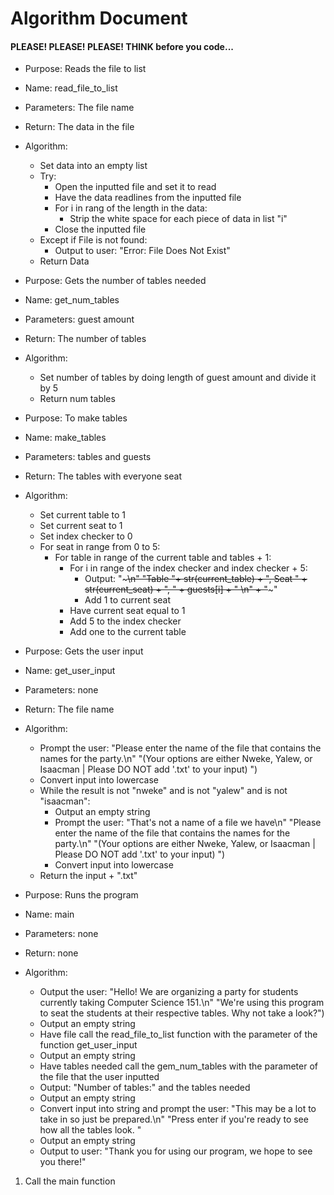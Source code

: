 # Algorithm Document
#### PLEASE! PLEASE! PLEASE! THINK before you code...

* Purpose: Reads the file to list
* Name: read_file_to_list
* Parameters: The file name 
* Return: The data in the file 
* Algorithm:
  * Set data into an empty list 
  * Try:
    * Open the inputted file and set it to read 
    * Have the data readlines from the inputted file
    * For i in rang of the length in the data:
      * Strip the white space for each piece of data in list "i"
    * Close the inputted file 
  * Except if File is not found:
    * Output to user: "Error: File Does Not Exist"
  * Return Data 

* Purpose:  Gets the number of tables needed 
* Name: get_num_tables
* Parameters: guest amount 
* Return: The number of tables
* Algorithm:
  * Set number of tables by doing length of guest amount and divide it by 5
  * Return num tables

* Purpose: To make tables 
* Name: make_tables
* Parameters: tables and guests 
* Return: The tables with everyone seat 
* Algorithm:
  * Set current table to 1 
  * Set current seat to 1 
  * Set index checker to 0
  * For seat in range from 0 to 5:
    * For table in range of the current table and tables + 1:
      * For i in range of the index checker and index checker + 5:
        * Output: "~~~~~~~~~~~~~~~~~~~~~~~\n" "Table "+ str(current_table) + ", Seat " + str(current_seat) + ", " + guests[i] + " \n" + "~~~~~~~~~~~~~~~~~~~~~~~"
        * Add 1 to current seat
      * Have current seat equal to 1 
      * Add 5 to the index checker
      * Add one to the current table 

* Purpose:  Gets the user input 
* Name: get_user_input
* Parameters: none
* Return: The file name 
* Algorithm:
  * Prompt the user: "Please enter the name of the file that contains the names for the party.\n"
                   "(Your options are either Nweke, Yalew, or Isaacman | Please DO NOT add '.txt' to your input) ")
  * Convert input into lowercase 
  * While the result is not "nweke" and is not "yalew" and is not "isaacman":
    * Output an empty string
    * Prompt the user: "That's not a name of a file we have\n"
                       "Please enter the name of the file that contains the names for the party.\n"
                       "(Your options are either Nweke, Yalew, or Isaacman | Please DO NOT add '.txt' to your input) ")
    * Convert input into lowercase
  * Return the input + ".txt"

* Purpose: Runs the program 
* Name: main 
* Parameters: none
* Return: none
* Algorithm:
  * Output the user: "Hello! We are organizing a party for students currently taking Computer Science 151.\n"
          "We're using this program to seat the students at their respective tables. Why not take a look?")
  * Output an empty string 
  * Have file call the read_file_to_list function with the parameter of the function get_user_input
  * Output an empty string 
  * Have tables needed call the gem_num_tables with the parameter of the file that the user inputted 
  * Output: "Number of tables:" and the tables needed
  * Output an empty string 
  * Convert input into string and prompt the user: "This may be a lot to take in so just be prepared.\n" 
              "Press enter if you're ready to see how all the tables look. "
  * Output an empty string 
  * Output to user: "Thank you for using our program, we hope to see you there!"

1. Call the main function 



